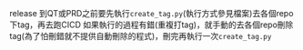release 到QT或PRD之前要先執行`create_tag.py`(執行方式參見檔案)去各個repo下tag，再去跑CICD
如果執行的過程有錯(重複打tag)，就手動的去各個repo刪除tag(為了怕刪錯就不提供自動刪除的程式)，刪完再執行一次`create_tag.py`
